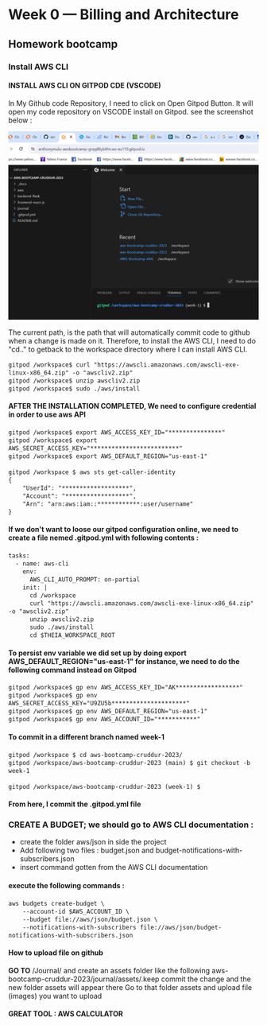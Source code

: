 # Week 0 — Billing and Architecture

## Homework bootcamp

### Install AWS CLI

#### INSTALL AWS CLI ON GITPOD CDE (VSCODE)

In My Github code Repository, I need to click on Open Gitpod Button.
It will open my code repository on VSCODE install on Gitpod. see the screenshot below :

![GITPOD DEV INTERFACE USING VSCODE ONLINE](assets/gitpod_captured.png)

The current path, is the path that will automatically commit code to github when a change is made on it.
Therefore, to install the AWS CLI, I need to do "cd.." to getback to the workspace directory where I can install AWS CLI.

```
gitpod /workspace$ curl "https://awscli.amazonaws.com/awscli-exe-linux-x86_64.zip" -o "awscliv2.zip"
gitpod /workspace$ unzip awscliv2.zip
gitpod /workspace$ sudo ./aws/install
```
#### AFTER THE INSTALLATION COMPLETED, We need to configure credential in order to use aws API
```
gitpod /workspace$ export AWS_ACCESS_KEY_ID="***************"
gitpod /workspace$ export AWS_SECRET_ACCESS_KEY="*************************"
gitpod /workspace$ export AWS_DEFAULT_REGION="us-east-1"

gitpod /workspace $ aws sts get-caller-identity
{
    "UserId": "*******************",
    "Account": "******************",
    "Arn": "arn:aws:iam::************:user/username"
}
```

#### If we don't want to loose our gitpod configuration online, we need to create a file nemed .gitpod.yml with following contents :
```
tasks:
  - name: aws-cli
    env:
      AWS_CLI_AUTO_PROMPT: on-partial
    init: |
      cd /workspace
      curl "https://awscli.amazonaws.com/awscli-exe-linux-x86_64.zip" -o "awscliv2.zip"
      unzip awscliv2.zip
      sudo ./aws/install
      cd $THEIA_WORKSPACE_ROOT
```

#### To persist env variable we did set up by doing export AWS_DEFAULT_REGION="us-east-1" for instance, we need to do the following command instead on Gitpod
```
gitpod /workspace$ gp env AWS_ACCESS_KEY_ID="AK******************"
gitpod /workspace$ gp env AWS_SECRET_ACCESS_KEY="U9ZU5b*********************"
gitpod /workspace$ gp env AWS_DEFAULT_REGION="us-east-1"
gitpod /workspace$ gp env AWS_ACCOUNT_ID="***********"
```

#### To commit in a different branch named week-1
```
gitpod /workspace $ cd aws-bootcamp-cruddur-2023/
gitpod /workspace/aws-bootcamp-cruddur-2023 (main) $ git checkout -b week-1

gitpod /workspace/aws-bootcamp-cruddur-2023 (week-1) $
```
#### From here, I commit the .gitpod.yml file

### CREATE A BUDGET; we should go to AWS CLI documentation :
- create the folder aws/json in side the project
- Add following two files : budget.json and budget-notifications-with-subscribers.json
- insert command gotten from the AWS CLI documentation

#### execute the following commands :
```
aws budgets create-budget \
    --account-id $AWS_ACCOUNT_ID \
    --budget file://aws/json/budget.json \
    --notifications-with-subscribers file://aws/json/budget-notifications-with-subscribers.json
```
#### How to upload file on github

**GO TO** 
/Journal/ and create an assets folder like the following
aws-bootcamp-cruddur-2023/journal/assets/.keep
commit the change and the new folder assets will appear there
Go to that folder assets and upload file (images) you want to upload



#### GREAT TOOL : AWS CALCULATOR



